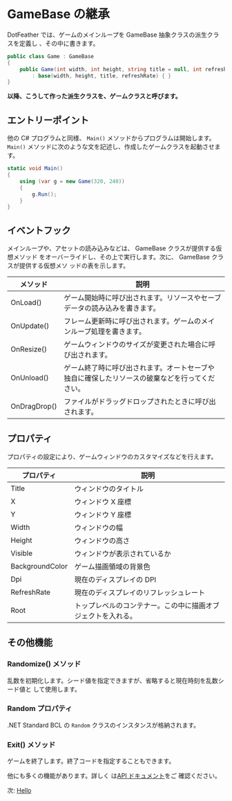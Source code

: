 # GameBase の継承

DotFeather では、ゲームのメインループを GameBase 抽象クラスの派生クラスを定義し
、その中に書きます。

```cs
public class Game : GameBase
{
	public Game(int width, int height, string title = null, int refreshRate = 60)
		: base(width, height, title, refreshRate) { }
}
```

**以降、こうして作った派生クラスを、ゲームクラスと呼びます。**

## エントリーポイント

他の C# プログラムと同様、 `Main()` メソッドからプログラムは開始します。
`Main()` メソッドに次のような文を記述し、作成したゲームクラスを起動させます。

```cs
static void Main()
{
	using (var g = new Game(320, 240))
	{
		g.Run();
	}
}
```

## イベントフック

メインループや、アセットの読み込みなどは、 GameBase クラスが提供する仮想メソッド
をオーバーライドし、その上で実行します。次に、 GameBase クラスが提供する仮想メソ
ッドの表を示します。

| メソッド     | 説明                                                                                           |
| ------------ | ---------------------------------------------------------------------------------------------- |
| OnLoad()     | ゲーム開始時に呼び出されます。リソースやセーブデータの読み込みを書きます。                     |
| OnUpdate()   | フレーム更新時に呼び出されます。ゲームのメインループ処理を書きます。                           |
| OnResize()   | ゲームウィンドウのサイズが変更された場合に呼び出されます。                                     |
| OnUnload()   | ゲーム終了時に呼び出されます。オートセーブや独自に確保したリソースの破棄などを行ってください。 |
| OnDragDrop() | ファイルがドラッグドロップされたときに呼び出されます。                                         |

## プロパティ

プロパティの設定により、ゲームウィンドウのカスタマイズなどを行えます。

| プロパティ      | 説明                                                         |
| --------------- | ------------------------------------------------------------ |
| Title           | ウィンドウのタイトル                                         |
| X               | ウィンドウ X 座標                                            |
| Y               | ウィンドウ Y 座標                                            |
| Width           | ウィンドウの幅                                               |
| Height          | ウィンドウの高さ                                             |
| Visible         | ウィンドウが表示されているか                                 |
| BackgroundColor | ゲーム描画領域の背景色                                       |
| Dpi             | 現在のディスプレイの DPI                                     |
| RefreshRate     | 現在のディスプレイのリフレッシュレート                       |
| Root            | トップレベルのコンテナー。この中に描画オブジェクトを入れる。 |

## その他機能

### Randomize() メソッド

乱数を初期化します。シード値を指定できますが、省略すると現在時刻を乱数シード値と
して使用します。

### Random プロパティ

.NET Standard BCL の `Random` クラスのインスタンスが格納されます。

### Exit() メソッド

ゲームを終了します。終了コードを指定することもできます。

他にも多くの機能があります。詳しく
は[API ドキュメント](https://dotfeather.netlify.com/api/dotfeather.gamebase)をご
確認ください。

次: [Hello](hello.md)
